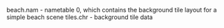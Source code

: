 beach.nam - nametable 0, which contains the background tile layout for a simple beach scene
tiles.chr - background tile data
